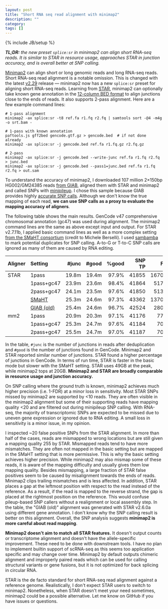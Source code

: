 ```yaml
---
layout: post
title: "Short RNA seq read alignment with minimap2"
description: ""
category: 
tags: []
---
```

{% include JB/setup %}

***TL;DR:*** *the new preset `splice:sr` in minimap2 can align short RNA-seq reads.
It is similar to STAR in resource usage,
approaches STAR in junction accuracy,
and is overall better at SNP calling.*

[Minimap2][mm2] can align short or long genomic reads and long RNA-seq reads.
Short RNA-seq read alignment is a notable omission.
This is changed with the latest [v2.29][v2.29] release
&#x2014; minimap2 now has a new `splice:sr` preset for aligning short RNA-seq reads.
Learning from [STAR][star], minimap2 can optionally take known gene annotation
in the [12-column BED format][bed12] to align junctions close to the ends of reads.
It also supports 2-pass alignment.
Here are a few example command lines:
```
# 1-pass alignment
minimap2 -ax splice:sr -t8 ref.fa r1.fq r2.fq | samtools sort -@4 -m4g -o srt.bam -

# 1-pass with known annotation
paftools.js gff2bed gencode.gtf.gz > gencode.bed  # if not done already
minimap2 -ax splice:sr -j gencode.bed ref.fa r1.fq.gz r2.fq.gz

# 2-pass
minimap2 -ax splice:sr -j gencode.bed --write-junc ref.fa r1.fq r2.fq > junc.bed
minimap2 -ax splice:sr -j gencode.bed --pass1=junc.bed ref.fa r1.fq r2.fq > out.sam
```

To understand the accuracy of minimap2, I downloaded 107 million 2&#215;150bp
HG002/GM24385 reads [from GIAB][giab-read], aligned them with STAR and minimap2
and called SNPs with [minipileup][miniplp].
I chose this sample because GIAB provides highly [accurate SNP calls][q100].
Although we don't know the true mapping of each read, **we can use SNP calls as a proxy
to evaluate the mapping accuracy of aligners**.

The following table shows the main results.
GenCode v47 comprehensive chromosomal annotation (gc47) was used during alignment.
The minimap2 command lines are the same as above except input and output.
For STAR v2.7.11b, I applied basic command lines as well as a more complex setting
[from the SMaHT consortium][smaht-aln] (credit to Michele Berselli).
I used [sambamba][sambamba] to mark potential duplicates for SNP calling.
A-to-G or T-to-C SNP calls are ignored as many of them are caused by RNA editing.

|Aligner |Setting               |#junc|#good|%good|SNP TP|  FP|%FDR |Time(s)|
|:-------|:---------------------|----:|----:|----:|----:|----:|----:|------:|
|STAR    |1pass                 |19.8m|19.4m|97.9%|41855|16707|28.5%|  ~1112|
|        |1pass+gc47            |23.9m|23.6m|98.4%|41864|5179 |11.0%|  ~1136|
|        |2pass+gc47            |24.1m|23.5m|97.6%|41850|5133 |10.9%|  ~2304|
|        |[SMaHT][smaht-aln]    |25.3m|24.6m|97.3%|43362|13706|24.0%|   3832|
|        |[GIAB (old)][giab-aln]|25.4m|24.6m|96.7%|42524|2802 | 6.2%|    N/A|
|mm2     |1pass                 |20.9m|20.3m|97.1%|41176|778  | 1.9%|   1555|
|        |1pass+gc47            |25.3m|24.7m|97.6%|41184|709  | 1.7%|   1554|
|        |2pass+gc47            |25.5m|24.7m|97.0%|41187|709  | 1.7%|   2983|

In the table, `#junc` is the number of junctions in reads after deduplication
and `#good` is the number of junctions found in GenCode.
Minimap2 and STAR reported similar number of junctions.
STAR found a higher percentage of junctions in GenCode.
In terms of run time, STAR is faster in the basic mode
but slower with the SMaHT setting.
STAR uses 49GB at the peak, while minimap2 tops at 20GB.
**Minimap2 and STAR are broadly comparable in resource usage and junction accuracy.**

On SNP calling where the ground truth is known,
minimap2 achieves much higher precision (i.e. 1-FDR) at a minor loss in sensitivity.
Most STAR SNPs missed by minimap2 are supported by <10 reads.
They are often visible in the minimap2 alignment but
some of their supporting reads have mapping quality <20 and are filtered out during minipileup SNP calling.
With RNA-seq, the majority of transcriptomic SNPs are expected to be missed due to uneven gene expression
or ignored due to RNA editing.
A small loss in sensitivity is a minor issue, in my opinion.

I inspected ~20 false positive SNPs from the STAR alignment.
In more than half of the cases, reads are mismapped to wrong locations
but are still given a mapping quality 255 by STAR.
Mismapped reads tend to have more mismatches.
They are often not mapped in the basic setting
but are mapped in the SMaHT setting that is more permissive.
This is why the basic setting achieves higher precision.
While minimap2 may also mismap some of these reads,
it is aware of the mapping difficulty and usually gives them low mapping quality.
Besides mismapping, a large fraction of STAR false positives seem to be caused
by misalignment towards the ends of reads.
Minimap2 clips trailing mismatches and is less affected.
In addition, STAR places a gap at the leftmost position with respect to the read instead of the reference.
As a result, if the read is mapped to the reverse strand, the gap is placed at the rightmost position on the reference.
This would confuse pileup-based SNP callers without a realignment or local assembly step.
In the table, the "GIAB (old)" alignment was generated with STAR v2.6.0a using different gene annotation.
I don't know why the SNP calling result is better on this alignment.
Overall, the SNP analysis suggests **minimap2 is more careful about read mapping**.

**Minimap2 doesn't aim to match all STAR features.**
It doesn't output counts or transcriptome alignment and doesn't have the allele-specific improvement.
These need to be done with downstream tools.
I have no plan to implement builtin support of scRNA-seq as this seems too application specific and may change over time.
Minimap2 by default outputs chimeric alignment and improperly paired reads
which can be used for calling structural variants or gene fusions,
but it is not optimized for back splicing in circular RNA.

STAR is the de facto standard for short RNA-seq read alignment against a reference genome.
Realistically, I don't expect STAR users to switch to minimap2.
Nonetheless, when STAR doesn't meet your need sometimes, minimap2 could be a possible alternative.
Let me know on GitHub if you have issues or questions.

[mm2]: https://github.com/lh3/minimap2
[v2.29]: https://github.com/lh3/minimap2/releases/tag/v2.29
[star]: https://github.com/alexdobin/STAR
[bed12]: https://genome.ucsc.edu/FAQ/FAQformat.html#format1
[miniplp]: https://github.com/lh3/minipileup
[giab-read]: https://ftp-trace.ncbi.nlm.nih.gov/giab/ftp/data_RNAseq/AshkenazimTrio/HG002_NA24385_son/Google_Illumina/mRNA/reads/
[smaht-aln]: https://smaht-dac.github.io/pipelines-docs/DOCS/ANALYSIS/Short-Read_RNA-seq_Paired-End/1_Alignment.html
[giab-aln]: https://ftp-trace.ncbi.nlm.nih.gov/giab/ftp/data_RNAseq/AshkenazimTrio/HG002_NA24385_son/Google_Illumina/mRNA/alignments/
[q100]: https://ftp-trace.ncbi.nlm.nih.gov/giab/ftp/data/AshkenazimTrio/analysis/NIST_HG002_DraftBenchmark_defrabbV0.019-20241113/
[sambamba]: https://github.com/biod/sambamba
